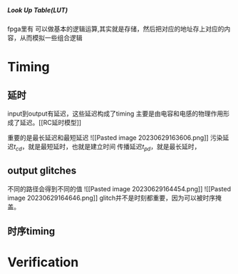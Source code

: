 ##### Look Up Table(LUT)
fpga里有
可以做基本的逻辑运算,其实就是存储，然后把对应的地址存上对应的内容，从而模拟一些组合逻辑

# Timing 
## 延时
input到output有延迟，这些延迟构成了timing
主要是由电容和电感的物理作用形成了延迟。[[RC延时模型]]

重要的是最长延迟和最短延迟
![[Pasted image 20230629163606.png]]
污染延迟$t_{cd}$，就是最短延时，也就是建立时间
传播延迟$t_{pd}$，就是最长延时，

## output glitches
不同的路径会得到不同的值
![[Pasted image 20230629164454.png]]
![[Pasted image 20230629164646.png]]
glitch并不是时刻都重要，因为可以被时序掩盖。

## 时序timing


# Verification 
